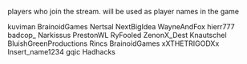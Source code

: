 players who join the stream. will be used as player names in the game

kuviman
BrainoidGames
Nertsal
NextBigIdea
WayneAndFox
hierr777
badcop_
Narkissus
PrestonWL
RyFooled
ZenonX_Dest
Knautschel
BluishGreenProductions
Rincs
BrainoidGames
xXTHETRIGODXx
Insert_name1234
gqic
Hadhacks